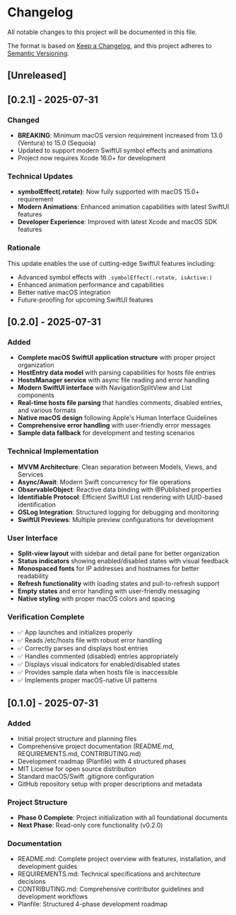 # Changelog

All notable changes to this project will be documented in this file.

The format is based on [Keep a Changelog](https://keepachangelog.com/en/1.0.0/),
and this project adheres to [Semantic Versioning](https://semver.org/spec/v2.0.0.html).

## [Unreleased]

## [0.2.1] - 2025-07-31

### Changed
- **BREAKING**: Minimum macOS version requirement increased from 13.0 (Ventura) to 15.0 (Sequoia)
- Updated to support modern SwiftUI symbol effects and animations
- Project now requires Xcode 16.0+ for development

### Technical Updates
- **symbolEffect(.rotate)**: Now fully supported with macOS 15.0+ requirement
- **Modern Animations**: Enhanced animation capabilities with latest SwiftUI features
- **Developer Experience**: Improved with latest Xcode and macOS SDK features

### Rationale
This update enables the use of cutting-edge SwiftUI features including:
- Advanced symbol effects with `.symbolEffect(.rotate, isActive:)` 
- Enhanced animation performance and capabilities
- Better native macOS integration
- Future-proofing for upcoming SwiftUI features

## [0.2.0] - 2025-07-31

### Added
- **Complete macOS SwiftUI application structure** with proper project organization
- **HostEntry data model** with parsing capabilities for hosts file entries
- **HostsManager service** with async file reading and error handling
- **Modern SwiftUI interface** with NavigationSplitView and List components
- **Real-time hosts file parsing** that handles comments, disabled entries, and various formats
- **Native macOS design** following Apple's Human Interface Guidelines
- **Comprehensive error handling** with user-friendly error messages
- **Sample data fallback** for development and testing scenarios

### Technical Implementation
- **MVVM Architecture**: Clean separation between Models, Views, and Services
- **Async/Await**: Modern Swift concurrency for file operations
- **ObservableObject**: Reactive data binding with @Published properties
- **Identifiable Protocol**: Efficient SwiftUI List rendering with UUID-based identification
- **OSLog Integration**: Structured logging for debugging and monitoring
- **SwiftUI Previews**: Multiple preview configurations for development

### User Interface
- **Split-view layout** with sidebar and detail pane for better organization
- **Status indicators** showing enabled/disabled states with visual feedback
- **Monospaced fonts** for IP addresses and hostnames for better readability
- **Refresh functionality** with loading states and pull-to-refresh support
- **Empty states** and error handling with user-friendly messaging
- **Native styling** with proper macOS colors and spacing

### Verification Complete
- ✅ App launches and initializes properly
- ✅ Reads /etc/hosts file with robust error handling
- ✅ Correctly parses and displays host entries
- ✅ Handles commented (disabled) entries appropriately
- ✅ Displays visual indicators for enabled/disabled states
- ✅ Provides sample data when hosts file is inaccessible
- ✅ Implements proper macOS-native UI patterns

## [0.1.0] - 2025-07-31

### Added
- Initial project structure and planning files
- Comprehensive project documentation (README.md, REQUIREMENTS.md, CONTRIBUTING.md)
- Development roadmap (Planfile) with 4 structured phases
- MIT License for open source distribution
- Standard macOS/Swift .gitignore configuration
- GitHub repository setup with proper descriptions and metadata

### Project Structure
- **Phase 0 Complete**: Project initialization with all foundational documents
- **Next Phase**: Read-only core functionality (v0.2.0)

### Documentation
- README.md: Complete project overview with features, installation, and development guides
- REQUIREMENTS.md: Technical specifications and architecture decisions
- CONTRIBUTING.md: Comprehensive contributor guidelines and development workflows
- Planfile: Structured 4-phase development roadmap